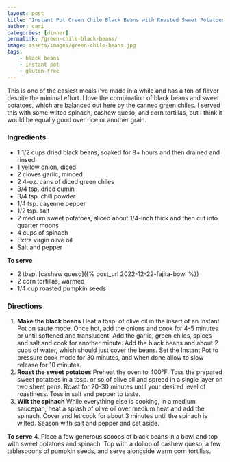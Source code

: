 ```yaml
---
layout: post
title: "Instant Pot Green Chile Black Beans with Roasted Sweet Potatoes"
author: cari
categories: [dinner]
permalink: /green-chile-black-beans/
image: assets/images/green-chile-beans.jpg
tags:
    - black beans
    - instant pot
    - gluten-free
---
```


This is one of the easiest meals I've made in a while and has a ton of flavor despite the minimal effort. I love the combination of black beans and sweet potatoes, which are balanced out here by the canned green chiles. I served this with some wilted spinach, cashew queso, and corn tortillas, but I think it would be equally good over rice or another grain.

<h3> Ingredients </h3>

- 1 1/2 cups dried black beans, soaked for 8+ hours and then drained and rinsed
- 1 yellow onion, diced
- 2 cloves garlic, minced
- 2 4-oz. cans of diced green chiles
- 3/4 tsp. dried cumin
- 3/4 tsp. chili powder
- 1/4 tsp. cayenne pepper
- 1/2 tsp. salt
- 2 medium sweet potatoes, sliced about 1/4-inch thick and then cut into quarter moons
- 4 cups of spinach
- Extra virgin olive oil
- Salt and pepper

**To serve**
- 2 tbsp. [cashew queso]({% post_url 2022-12-22-fajita-bowl %})
- 2 corn tortillas, warmed
- 1/4 cup roasted pumpkin seeds

<h3> Directions </h3>

1. **Make the black beans** Heat a tbsp. of olive oil in the insert of an Instant Pot on saute mode. Once hot, add the onions and cook for 4-5 minutes or until softened and translucent. Add the garlic, green chiles, spices and salt and cook for another minute. Add the black beans and about 2 cups of water, which should just cover the beans. Set the Instant Pot to pressure cook mode for 30 minutes, and when done allow to slow release for 10 minutes.
2. **Roast the sweet potatoes** Preheat the oven to 400&deg;F. Toss the prepared sweet potatoes in a tbsp. or so of olive oil and spread in a single layer on two sheet pans. Roast for 20-30 minutes until your desired level of roastiness. Toss in salt and pepper to taste.
2. **Wilt the spinach** While everything else is cooking, in a medium saucepan, heat a splash of olive oil over medium heat and add the spinach. Cover and let cook for about 3 minutes until the spinach is wilted. Season with salt and pepper and set aside.

**To serve**
4. Place a few generous scoops of black beans in a bowl and top with sweet potatoes and spinach. Top with a dollop of cashew queso, a few tablespoons of pumpkin seeds, and serve alongside warm corn tortillas.